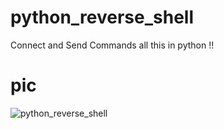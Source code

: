 # python_reverse_shell

Connect and Send Commands all this in python !!

# pic

![python_reverse_shell](https://www.yeahhub.com/wp-content/uploads/2018/01/reverse-shell-yeahhub-tutorial.png)
